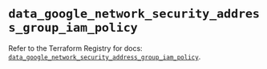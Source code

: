 # `data_google_network_security_address_group_iam_policy`

Refer to the Terraform Registry for docs: [`data_google_network_security_address_group_iam_policy`](https://registry.terraform.io/providers/hashicorp/google/6.16.0/docs/data-sources/network_security_address_group_iam_policy).
